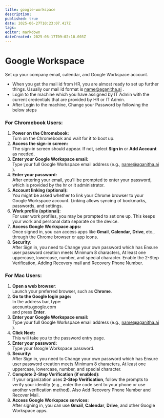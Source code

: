 ```yaml
---
title: google-workspace
description: 
published: true
date: 2025-06-27T10:23:07.417Z
tags: 
editor: markdown
dateCreated: 2025-06-17T09:02:10.003Z
---
```


# **Google Workspace**

Set up your company email, calendar, and Google Workspace account.

* When you get the mail id from HR, you are almost ready to set up further things. Usually our mail id format is [name@aganitha.ai](mailto:name@aganitha.ai) .   
* Login to the machine which you have assigned by IT Admin with the current credentials that are provided by HR or IT Admin.  
* After Login to the machine, Change your Password by following the below steps

### **For Chromebook Users:**

1. **Power on the Chromebook:**  
    Turn on the Chromebook and wait for it to boot up.  
2. **Access the sign-in screen:**  
    The sign-in screen should appear. If not, select **Sign in** or **Add Account** as needed.  
3. **Enter your Google Workspace email:**  
    Type your full Google Workspace email address (e.g., [name@aganitha.ai](mailto:name@aganitha.ai) ).  
4. **Enter your password:**  
    After entering your email, you'll be prompted to enter your password, which is provided by the hr or it administrator.  
5. **Account linking (optional):**  
    You might be asked whether to link your Chrome browser to your Google Workspace account. Linking allows syncing of bookmarks, passwords, and settings.  
6. **Work profile (optional):**  
    For user work profiles, you may be prompted to set one up. This keeps your work and personal data separate on the device.  
7. **Access Google Workspace apps:**  
    Once signed in, you can access apps like **Gmail**, **Calendar**, **Drive**, etc., through the Chrome browser or app icons.  
8. **Security:**  
   After Sign in, you need to Change your own password which has Ensure user password creation meets Minimum 8 characters, At least one uppercase, lowercase, number, and special character. Enable the 2-Step Verification, Adding Recovery mail and Recovery Phone Number. 

### **For Mac Users:** 

1. **Open a web browser:**  
    Launch your preferred browser, such as **Chrome**.  
2. **Go to the Google login page:**  
    In the address bar, type:  
    accounts.google.com  
    and press **Enter**.  
3. **Enter your Google Workspace email:**  
    Type your full Google Workspace email address (e.g., [name@aganitha.ai](mailto:name@aganitha.ai) ).  
4. **Click Next:**  
    This will take you to the password entry page.  
5. **Enter your password:**  
    Type your Google Workspace password.  
6. **Security:**  
   After Sign in, you need to Change your own password which has Ensure user password creation meets Minimum 8 characters, At least one uppercase, lowercase, number, and special character.  
7. **Complete 2-Step Verification (if enabled):**  
    If your organization uses **2-Step Verification**, follow the prompts to verify your identity (e.g., enter the code sent to your phone or use another verification method). Also Add Recovery Phone Number and Recover Mail.  
8. **Access Google Workspace services:**  
    After signing in, you can use **Gmail**, **Calendar**, **Drive**, and other Google Workspace apps.

